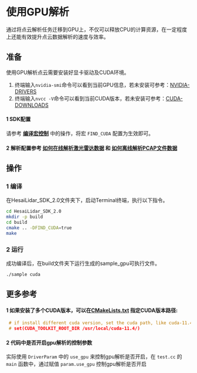 # 使用GPU解析
通过将点云解析任务迁移到GPU上，不仅可以释放CPU的计算资源，在一定程度上还能有效提升点云数据解析的速度与效率。


## 准备
使用GPU解析点云需要安装好显卡驱动及CUDA环境。
1. 终端输入`nvidia-smi`命令可以看到当前GPU信息，若未安装可参考：[NVIDIA-DRIVERS](https://www.nvidia.cn/drivers/)
2. 终端输入`nvcc -V`命令可以看到当前CUDA版本，若未安装可参考：[CUDA-DOWNLOADS](https://developer.nvidia.com/cuda-downloads)

#### 1 SDK配置

请参考 **[编译宏控制](docs/compile_macro_control_description_CN.md)** 中的操作，将宏 `FIND_CUDA` 配置为生效即可。

#### 2 解析配置参考 **[如何在线解析激光雷达数据](docs/parsing_lidar_data_online_CN.md)** 和 **[如何离线解析PCAP文件数据](docs/parsing_pcap_file_data_offline_CN.md)**

## 操作
### 1 编译
在HesaiLidar_SDK_2.0文件夹下，启动Terminal终端，执行以下指令。
```bash
cd HesaiLidar_SDK_2.0
mkdir -p build 
cd build
cmake .. -DFIND_CUDA=true
make
```

### 2 运行
成功编译后，在build文件夹下运行生成的sample_gpu可执行文件。
```bash
./sample cuda
```


## 更多参考
#### 1 如果安装了多个CUDA版本，可以在[CMakeLists.txt](../CMakeLists.txt) 指定CUDA版本路径:

  ```cpp
   # if install different cuda version, set the cuda path, like cuda-11.4
   # set(CUDA_TOOLKIT_ROOT_DIR /usr/local/cuda-11.4/)
   ```

#### 2 代码中是否开启gpu解析的控制参数

  实际使用 `DriverParam` 中的 `use_gpu` 来控制gpu解析是否开启，在 `test.cc` 的 `main` 函数中，通过赋值 `param.use_gpu` 控制gpu解析是否开启